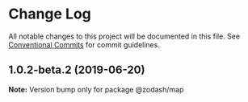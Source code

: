 # Change Log

All notable changes to this project will be documented in this file.
See [Conventional Commits](https://conventionalcommits.org) for commit guidelines.

## 1.0.2-beta.2 (2019-06-20)

**Note:** Version bump only for package @zodash/map
